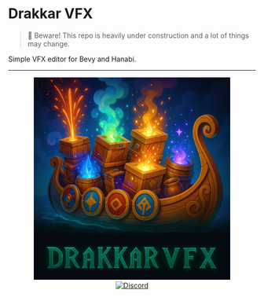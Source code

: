 # Drakkar VFX

> 🚧 Beware! This repo is heavily under construction and a lot of things may change.

Simple VFX editor for Bevy and Hanabi.

---

<div align="center">
<img src="assets/drakkar.jpg" alt="Drakkar VFX Logo" width="400">
</div>

<div align="center">
    <a href="https://jarl-game.com/discord">
        <img src="https://assets-global.website-files.com/6257adef93867e50d84d30e2/636e0b5061df29d55a92d945_full_logo_blurple_RGB.svg" alt="Discord" width="240">
    </a>
</div>
